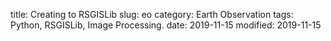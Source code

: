 title: Creating to RSGISLib
slug: eo
category: Earth Observation
tags: Python, RSGISLib, Image Processing.
date: 2019-11-15
modified: 2019-11-15
<!--stackedit_data:
eyJoaXN0b3J5IjpbNjMwNjc3NTcxXX0=
-->